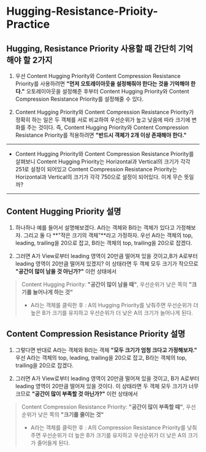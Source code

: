 # Hugging-Resistance-Prioity-Practice

## Hugging, Resistance Priority 사용할 때 간단히 기억해야 할 2가지 

1. 우선 Content Hugging Priority와 Content Compression Resistance Priority를 사용하려면 **"먼저 오토레이아웃을 설정해줘야 한다는 것을 기억해야 한다."** 오토레이아웃을 설정해준 후부터 Content Hugging Priority와 Content Compression Resistance Priority를 설정해줄 수 있다. 

2. Content Hugging Priority와 Content Compression Resistance Priority가 정확히 하는 일은 두 객체를 서로 비교하여 우선순위가 높고 낮음에 따라 크기에 변화를 주는 것이다. 즉, Content Hugging Priority와 Content Compression Resistance Priority를 적용하려면 **"반드시 객체가 2개 이상 존재해야 한다."**

--------------

* Content Hugging Priority와 Content Compression Resistance Priority를 살펴보니 Content Hugging Priority는 Horizontal과 Vertical의 크기가 각각 251로 설정이 되어있고 Content Compression Resistance Priority는 Horizontal과 Vertical의 크기가 각각 750으로 설정이 되어있다. 이게 무슨 뜻일까? 

--------------

## Content Hugging Priority 설명 

1. 하나하나 예를 들어서 설명해보겠다. A라는 객체와 B라는 객체가 있다고 가정해보자. 그리고 둘 다 **"작은 크기의 객체"**라고 가정하자. 우선 A라는 객체의 top, leading, trailing을 20으로 잡고, B라는 객체의 top, trailing을 20으로 잡겠다.  

2. 그러면 A가 View로부터 leading 영역이 20만큼 떨어져 있을 것이고,B가 A로부터 leading 영역이 20만큼 떨어져 있겠지? 이 상태라면 두 객체 모두 크기가 작으므로 **"공간이 많이 남을 것 아닌가?"** 이런 상태에서

> Content Hugging Priority: **"공간이 많이 남을 때"**, 우선순위가 낮은 쪽의 **"크기를 늘어나게 하는 것"**
> - A라는 객체를 클릭한 후 : 
> A의 Hugging Priority를 낮춰주면 우선순위가 더 높은 B가 크기를 유지하고 우선순위가 더 낮은 A의 크기가 늘어나게 된다.	


## Content Compression Resistance Priority 설명

1. 그렇다면 반대로 A라는 객체와 B라는 객체 **"모두 크기가 엄청 크다고 가정해보자."**
우선 A라는 객체의 top, leading, trailing을 20으로 잡고, B라는 객체의 top, trailing을 20으로 잡겠다. 

2. 그러면 A가 View로부터 leading 영역이 20만큼 떨어져 있을 것이고, B가 A로부터 leading 영역이 20만큼 떨어져 있을 것이다.
이 상태라면 두 객체 모두 크기가 너무 크므로 **"공간이 많이 부족할 것 아닌가?"** 이런 상태에서 

> Content Compression Resistance Priority: **"공간이 많이 부족할 때"**, 우선순위가 낮은 쪽의 **"크기를 줄이는 것"**
> - A라는 객체를 클릭한 후 :
> A의 Compression Resistance Priority를 낮춰주면 우선순위가 더 높은 B가 크기를 유지하고 우선순위가 더 낮은 A의 크기가 줄어들게 된다.

